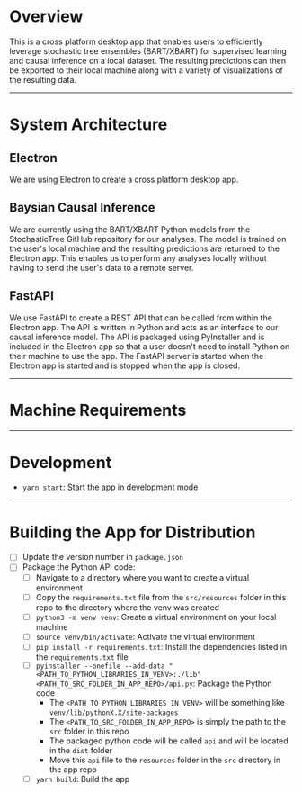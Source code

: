 # Overview
This is a cross platform desktop app that enables users to efficiently leverage stochastic tree ensembles (BART/XBART) for supervised learning and causal inference on a local dataset. The resulting predictions can then be exported to their local machine along with a variety of visualizations of the resulting data.

---

# System Architecture

## Electron
We are using Electron to create a cross platform desktop app.

## Baysian Causal Inference
We are currently using the BART/XBART Python models from the StochasticTree GitHub repository for our analyses. The model is trained on the user's local machine and the resulting predictions are returned to the Electron app. This enables us to perform any analyses locally without having to send the user's data to a remote server.

## FastAPI
We use FastAPI to create a REST API that can be called from within the Electron app. The API is written in Python and acts as an interface to our causal inference model. The API is packaged using PyInstaller and is included in the Electron app so that a user doesn't need to install Python on their machine to use the app. The FastAPI server is started when the Electron app is started and is stopped when the app is closed.

---

# Machine Requirements

---

# Development
- `yarn start`: Start the app in development mode

---

# Building the App for Distribution
- [ ] Update the version number in `package.json`
- [ ] Package the Python API code:
  - [ ] Navigate to a directory where you want to create a virtual environment
  - [ ] Copy the `requirements.txt` file from the `src/resources` folder in this repo to the directory where the venv was created
  - [ ] `python3 -m venv venv`: Create a virtual environment on your local machine
  - [ ] `source venv/bin/activate`: Activate the virtual environment
  - [ ] `pip install -r requirements.txt`: Install the dependencies listed in the `requirements.txt` file
  - [ ] `pyinstaller --onefile --add-data "<PATH_TO_PYTHON_LIBRARIES_IN_VENV>:./lib" <PATH_TO_SRC_FOLDER_IN_APP_REPO>/api.py`: Package the Python code
    - The `<PATH_TO_PYTHON_LIBRARIES_IN_VENV>` will be something like `venv/lib/pythonX.X/site-packages`
    - The `<PATH_TO_SRC_FOLDER_IN_APP_REPO>` is simply the path to the `src` folder in this repo
    - The packaged python code will be called `api` and will be located in the `dist` folder
    - Move this `api` file to the `resources` folder in the `src` directory in the app repo
  - [ ] `yarn build`: Build the app